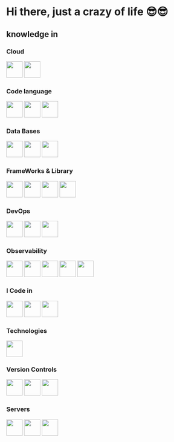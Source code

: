 # Hi there, just a crazy of life 😎😎

## knowledge in
### Cloud
<code><img height="43" src="https://user-images.githubusercontent.com/25181517/183911547-990692bc-8411-4878-99a0-43506cdb69cf.png"></code>
<code><img height="43" src="https://user-images.githubusercontent.com/25181517/183911544-95ad6ba7-09bf-4040-ac44-0adafedb9616.png"></code>


### Code language
<code><img height="43" src="https://www.vectorlogo.zone/logos/java/java-ar21.svg"></code>
<code><img height="43" src="https://www.vectorlogo.zone/logos/python/python-horizontal.svg"></code>
<code><img height="43" src="https://www.vectorlogo.zone/logos/w3_html5/w3_html5-ar21.svg"></code>

### Data Bases
<code><img height="43" src="https://www.vectorlogo.zone/logos/mysql/mysql-ar21.svg"></code>
<code><img height="43" src="https://www.vectorlogo.zone/logos/mongodb/mongodb-ar21.svg"></code>
<code><img height="43" src="https://www.vectorlogo.zone/logos/postgresql/postgresql-ar21.svg"></code>

### FrameWorks & Library
<code><img height="43" src="https://user-images.githubusercontent.com/25181517/183891303-41f257f8-6b3d-487c-aa56-c497b880d0fb.png"></code>
<code><img height="43" src="https://www.vectorlogo.zone/logos/angular/angular-ar21.svg"></code>
<code><img height="43" src="https://www.vectorlogo.zone/logos/getbootstrap/getbootstrap-ar21.svg"></code>
<code><img height="43" src="https://user-images.githubusercontent.com/25181517/117207242-07d5a700-adf4-11eb-975e-be04e62b984b.png"></code>

### DevOps
<code><img height="43" src="https://user-images.githubusercontent.com/25181517/117207330-263ba280-adf4-11eb-9b97-0ac5b40bc3be.png"></code>
<code><img height="43" src="https://user-images.githubusercontent.com/25181517/183868728-b2e11072-00a5-47e2-8a4e-4ebbb2b8c554.png"></code>
<code><img height="43" src="https://user-images.githubusercontent.com/25181517/117207330-263ba280-adf4-11eb-9b97-0ac5b40bc3be.png"></code>


### Observability
<code><img height="43" src="https://www.vectorlogo.zone/logos/prometheusio/prometheusio-ar21.svg"></code>
<code><img height="43" src="https://www.vectorlogo.zone/logos/grafana/grafana-ar21.svg"></code>
<code><img height="43" src="https://www.vectorlogo.zone/logos/elasticco_logstash/elasticco_logstash-ar21.svg"></code>
<code><img height="43" src="https://www.vectorlogo.zone/logos/elastic/elastic-ar21.svg"></code>
<code><img height="43" src="https://www.vectorlogo.zone/logos/elasticco_kibana/elasticco_kibana-ar21.svg"></code>

### I Code in
<code><img height="43" src="https://www.vectorlogo.zone/logos/visualstudio_code/visualstudio_code-ar21.svg"></code>
<code><img height="43" src="https://www.vectorlogo.zone/logos/jetbrains/jetbrains-ar21.svg"></code>
<code><img height="43" src="https://www.vectorlogo.zone/logos/atom_io/atom_io-ar21.svg"></code>

### Technologies
<code><img height="43" src="https://www.vectorlogo.zone/logos/getpostman/getpostman-ar21.svg"></code>

### Version Controls
<code><img height="43" src="https://user-images.githubusercontent.com/25181517/117364277-fc4eb280-aebd-11eb-8769-a3583c6a2037.png"></code>
<code><img height="43" src="https://user-images.githubusercontent.com/25181517/117364276-fc4eb280-aebd-11eb-92ba-8a6ef74b7313.png"></code>
<code><img height="43" src="https://user-images.githubusercontent.com/25181517/183889532-8bdf36de-c3fe-4800-ae29-c2d160ed5025.png"></code>

### Servers
<code><img height="43" src="https://www.vectorlogo.zone/logos/javaee_glassfish/javaee_glassfish-ar21.svg"></code>
<code><img height="43" src="https://www.vectorlogo.zone/logos/payarafish/payarafish-ar21.svg"></code>
<code><img height="43" src="https://www.vectorlogo.zone/logos/apache_tomcat/apache_tomcat-ar21.svg"></code>



<!--
**flavioillanesgonzales/flavioillanesgonzales** is a ✨ _special_ ✨ repository because its `README.md` (this file) appears on your GitHub profile.

Here are some ideas to get you started:

- 🔭 I’m currently working on ...
- 🌱 I’m currently learning ...
- 👯 I’m looking to collaborate on ...
- 🤔 I’m looking for help with ...
- 💬 Ask me about ...
- 📫 How to reach me: ...
- 😄 Pronouns: ...
- ⚡ Fun fact: ...
-->
